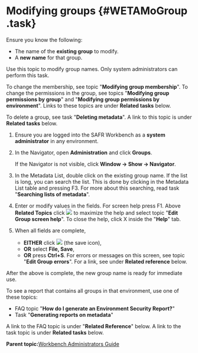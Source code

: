 # Modifying groups {#WETAMoGroup .task}

Ensure you know the following:

-   The name of the **existing group** to modify.
-   A **new name** for that group.

Use this topic to modify group names. Only system administrators can perform this task.

To change the membership, see topic "**Modifying group membership**". To change the permissions in the group, see topics "**Modifying group permissions by group**" and "**Modifying group permissions by environment**". Links to these topics are under **Related tasks** below.

To delete a group, see task "**Deleting metadata**". A link to this topic is under **Related tasks** below.

1.  Ensure you are logged into the SAFR Workbench as a **system administrator** in any environment.

2.  In the Navigator, open **Administration** and click **Groups**.

    If the Navigator is not visible, click **Window -\> Show -\> Navigator**.

3.  In the Metadata List, double click on the existing group name. If the list is long, you can search the list. This is done by clicking in the Metadata List table and pressing F3. For more about this searching, read task "**Searching lists of metadata**".

4.  Enter or modify values in the fields. For screen help press F1. Above **Related Topics** click ![](images/Icon_Maximize_01.GIF) to maximize the help and select topic "**Edit Group screen help**". To close the help, click X inside the "**Help**" tab.

5.  When all fields are complete,

    -   **EITHER** click ![](images/Icon_Save_03.GIF) \(the save icon\),
    -   **OR** select **File, Save**,
    -   **OR** press **Ctrl+S**.
    For errors or messages on this screen, see topic "**Edit Group errors**". For a link, see under **Related reference** below.


After the above is complete, the new group name is ready for immediate use.

To see a report that contains all groups in that environment, use one of these topics:

-   FAQ topic "**How do I generate an Environment Security Report?**"
-   Task "**Generating reports on metadata**"

A link to the FAQ topic is under "**Related Reference**" below. A link to the task topic is under **Related tasks** below.

**Parent topic:**[Workbench Administrators Guide](../html/AAR582WEAdmin.md)

